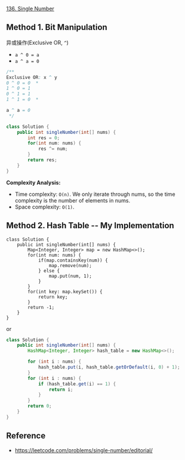 [136. Single Number](https://leetcode.com/problems/single-number/description/)


## Method 1. Bit Manipulation
异或操作(Exclusive OR, `^`)
* `a ^ 0 = a`
* `a ^ a = 0`

```java
/**
Exclusive OR: x ^ y
0 ^ 0 = 0  * 
1 ^ 0 = 1
0 ^ 1 = 1
1 ^ 1 = 0  *

a ^ a = 0
 */

class Solution {
    public int singleNumber(int[] nums) {
        int res = 0;
        for(int num: nums) {
            res ^= num;
        }
        return res;
    }
}
```
**Complexity Analysis:**
* Time complexity: `O(n)`. We only iterate through nums, so the time complexity is the number of elements in nums.
* Space complexity: `O(1)`.


## Method 2. Hash Table -- My Implementation
```shell
class Solution {
    public int singleNumber(int[] nums) {
        Map<Integer, Integer> map = new HashMap<>();
        for(int num: nums) {
            if(map.containsKey(num)) {
                map.remove(num);
            } else {
                map.put(num, 1);
            }
        }
        for(int key: map.keySet()) {
            return key;
        }
        return -1;
    }
}
```

or

```java
class Solution {
    public int singleNumber(int[] nums) {
        HashMap<Integer, Integer> hash_table = new HashMap<>();

        for (int i : nums) {
            hash_table.put(i, hash_table.getOrDefault(i, 0) + 1);
        }
        for (int i : nums) {
            if (hash_table.get(i) == 1) {
                return i;
            }
        }
        return 0;
    }
}
```


## Reference
* https://leetcode.com/problems/single-number/editorial/
